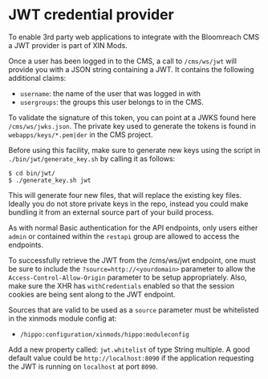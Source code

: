 # JWT credential provider

To enable 3rd party web applications to integrate with the Bloomreach CMS a JWT provider is part of XIN Mods.

Once a user has been logged in to the CMS, a call to `/cms/ws/jwt` will provide you with a JSON string containing a
JWT. It contains the following additional claims:

* `username`: the name of the user that was logged in with
* `usergroups`: the groups this user belongs to in the CMS.

To validate the signature of this token, you can point at a JWKS found here `/cms/ws/jwks.json`. The private key
used to generate the tokens is found in `webapps/keys/*.pem|der` in the CMS project.

Before using this facility, make sure to generate new keys using the script in `./bin/jwt/generate_key.sh` by calling
it as follows:

    $ cd bin/jwt/ 
    $ ./generate_key.sh jwt

This will generate four new files, that will replace the existing key files. Ideally you do not store private keys in
the repo, instead you could make bundling it from an external source part of your build process.

As with normal Basic authentication for the API endpoints, only users either `admin` or contained within the
`restapi` group are allowed to access the endpoints.

To successfully retrieve the JWT from the /cms/ws/jwt endpoint, one must be sure to include
the `?source=http://<yourdomain>` parameter to allow the `Access-Control-Allow-Origin` parameter
to be setup appropriately. Also, make sure the XHR has `withCredentials` enabled so that the session
cookies are being sent along to the JWT endpoint.

Sources that are valid to be used as a `source` parameter must be whitelisted in the xinmods module config at:

* `/hippo:configuration/xinmods/hippo:moduleconfig`

Add a new property called: `jwt.whitelist` of  type String multiple. A good default value could be `http://localhost:8090`
if the application requesting the JWT is running on `localhost` at port `8090`.

